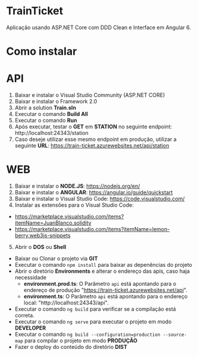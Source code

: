 # TrainTicket

Aplicação usando ASP.NET Core com DDD Clean e Interface em Angular 6.

# Como instalar

# API

1. Baixar e instalar o Visual Studio Community (ASP.NET CORE)
2. Baixar e instalar o Framework 2.0
3. Abrir a solution **Train.sln**
4. Executar o comando **Build All**
5. Executar o comando **Run**
6. Após executar, testar o **GET** em **STATION** no seguinte endpoint: http://localhost:24343/station
7. Caso deseje utilizar esse mesmo endpoint em produção, utilizar a seguinte **URL**: https://train-ticket.azurewebsites.net/api/station

# WEB

1. Baixar e instalar o **NODE.JS**: https://nodejs.org/en/
2. Baixar e instalar o **ANGULAR**: https://angular.io/guide/quickstart
3. Baixar e instalar o Visual Studio Code: https://code.visualstudio.com/
4. Instalar as extensões para o Visual Studio Code: 
  - https://marketplace.visualstudio.com/items?itemName=JuanBlanco.solidity
  - https://marketplace.visualstudio.com/items?itemName=lemon-berry.web3js-snippets
5. Abrir o **DOS** ou **Shell**
  - Baixar ou Clonar o projeto via **GIT**
  - Executar o comando ```npm install``` para baixar as depenências do projeto
  - Abrir o diretório **Environments** e alterar o endereço das apis, caso haja necessidade
      - **environment.prod.ts**: O Parâmetro ```api``` está apontando para o endereço de produção "https://train-ticket.azurewebsites.net/api".
      - **environment.ts**: O Parâmetro ```api``` está apontando para o endereço local: "http://localhost:24343/api".
  - Executar o comando ```ng build``` para verificar se a compilação está correta.
  - Executar o comando ```ng serve``` para executar o projeto em modo **DEVELOPER**
  - Executar o comando ```ng build --configuration=production --source-map``` para compilar o projeto em modo **PRODUÇÃO**
  - Fazer o deploy do conteúdo do diretório **DIST**
